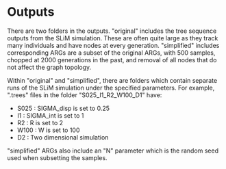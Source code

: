 # Outputs

There are two folders in the outputs. "original" includes the tree sequence outputs from the SLiM simulation. These are often quite large as they track many individuals and have nodes at every generation. "simplified" includes corresponding ARGs are a subset of the original ARGs, with 500 samples, chopped at 2000 generations in the past, and removal of all nodes that do not affect the graph topology.

Within "original" and "simplified", there are folders which contain separate runs of the SLiM simulation under the specified parameters. For example, ".trees" files in the folder "S025_I1_R2_W100_D1" have:

- S025 : SIGMA_disp is set to 0.25
- I1 : SIGMA_int is set to 1
- R2 : R is set to 2
- W100 : W is set to 100
- D2 : Two dimensional simulation

"simplified" ARGs also include an "N" parameter which is the random seed used when subsetting the samples.